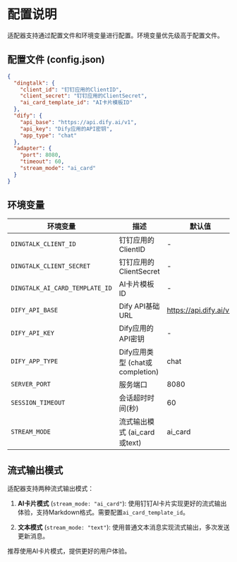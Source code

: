 # 配置说明

适配器支持通过配置文件和环境变量进行配置。环境变量优先级高于配置文件。

## 配置文件 (config.json)

```json
{
  "dingtalk": {
    "client_id": "钉钉应用的ClientID",
    "client_secret": "钉钉应用的ClientSecret",
    "ai_card_template_id": "AI卡片模板ID"
  },
  "dify": {
    "api_base": "https://api.dify.ai/v1",
    "api_key": "Dify应用的API密钥",
    "app_type": "chat"
  },
  "adapter": {
    "port": 8080,
    "timeout": 60,
    "stream_mode": "ai_card"
  }
}
```

## 环境变量

| 环境变量 | 描述 | 默认值 |
| --- | --- | --- |
| `DINGTALK_CLIENT_ID` | 钉钉应用的ClientID | - |
| `DINGTALK_CLIENT_SECRET` | 钉钉应用的ClientSecret | - |
| `DINGTALK_AI_CARD_TEMPLATE_ID` | AI卡片模板ID | - |
| `DIFY_API_BASE` | Dify API基础URL | https://api.dify.ai/v1 |
| `DIFY_API_KEY` | Dify应用的API密钥 | - |
| `DIFY_APP_TYPE` | Dify应用类型 (chat或completion) | chat |
| `SERVER_PORT` | 服务端口 | 8080 |
| `SESSION_TIMEOUT` | 会话超时时间(秒) | 60 |
| `STREAM_MODE` | 流式输出模式 (ai_card或text) | ai_card |

## 流式输出模式

适配器支持两种流式输出模式：

1. **AI卡片模式** (`stream_mode: "ai_card"`): 使用钉钉AI卡片实现更好的流式输出体验，支持Markdown格式。需要配置`ai_card_template_id`。

2. **文本模式** (`stream_mode: "text"`): 使用普通文本消息实现流式输出，多次发送更新消息。

推荐使用AI卡片模式，提供更好的用户体验。 